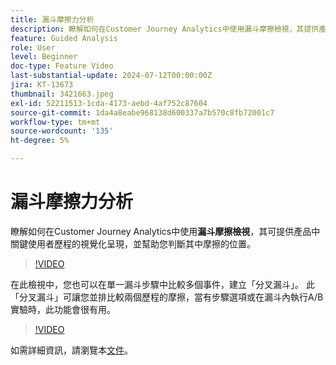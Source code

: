 ```yaml
---
title: 漏斗摩擦力分析
description: 瞭解如何在Customer Journey Analytics中使用漏斗摩擦檢視，其提供產品中關鍵使用者旅程的視覺呈現，並幫助您確定其中存在摩擦的位置。
feature: Guided Analysis
role: User
level: Beginner
doc-type: Feature Video
last-substantial-update: 2024-07-12T00:00:00Z
jira: KT-13673
thumbnail: 3421663.jpeg
exl-id: 52211513-1cda-4173-aebd-4af752c87604
source-git-commit: 1da4a8eabe968138d600337a7b570c8fb72001c7
workflow-type: tm+mt
source-wordcount: '135'
ht-degree: 5%

---
```


# 漏斗摩擦力分析

瞭解如何在Customer Journey Analytics中使用&#x200B;**漏斗摩擦檢視**，其可提供產品中關鍵使用者歷程的視覺化呈現，並幫助您判斷其中摩擦的位置。

>[!VIDEO](https://video.tv.adobe.com/v/3421663/?learn=on)

在此檢視中，您也可以在單一漏斗步驟中比較多個事件，建立「分叉漏斗」。 此「分叉漏斗」可讓您並排比較兩個歷程的摩擦，當有步驟選項或在漏斗內執行A/B實驗時，此功能會很有用。

>[!VIDEO](https://video.tv.adobe.com/v/3431113/?learn=on)

如需詳細資訊，請瀏覽本[文件](https://experienceleague.adobe.com/zh-hant/docs/analytics-platform/using/guided-analysis/funnel/friction)。
